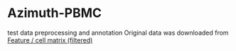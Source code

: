 # Azimuth-PBMC
test data preprocessing and annotation
Original data was downloaded from [Feature / cell matrix (filtered)](https://cf.10xgenomics.com/samples/cell-exp/3.0.0/pbmc_10k_v3/pbmc_10k_v3_filtered_feature_bc_matrix.tar.gz)
